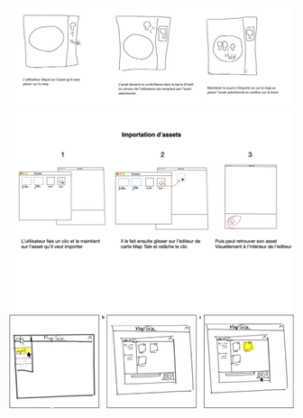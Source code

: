 

![alt text](/assets/img/creer_element_Denis.png "slt")
![alt text](/assets/img/importer_asset_Guillaume.png?raw=true)
![alt text](/assets/img/importer_asset_Youssef.png)

